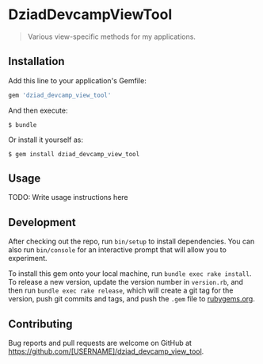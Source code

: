 # DziadDevcampViewTool

> Various view-specific methods for my applications.

## Installation

Add this line to your application's Gemfile:

```ruby
gem 'dziad_devcamp_view_tool'
```

And then execute:

    $ bundle

Or install it yourself as:

    $ gem install dziad_devcamp_view_tool

## Usage

TODO: Write usage instructions here

## Development

After checking out the repo, run `bin/setup` to install dependencies. You can also run `bin/console` for an interactive prompt that will allow you to experiment.

To install this gem onto your local machine, run `bundle exec rake install`. To release a new version, update the version number in `version.rb`, and then run `bundle exec rake release`, which will create a git tag for the version, push git commits and tags, and push the `.gem` file to [rubygems.org](https://rubygems.org).

## Contributing

Bug reports and pull requests are welcome on GitHub at https://github.com/[USERNAME]/dziad_devcamp_view_tool.
